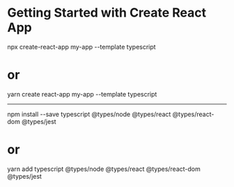 # Getting Started with Create React App

npx create-react-app my-app --template typescript

# or

yarn create react-app my-app --template typescript

---

npm install --save typescript @types/node @types/react @types/react-dom @types/jest

# or

yarn add typescript @types/node @types/react @types/react-dom @types/jest
